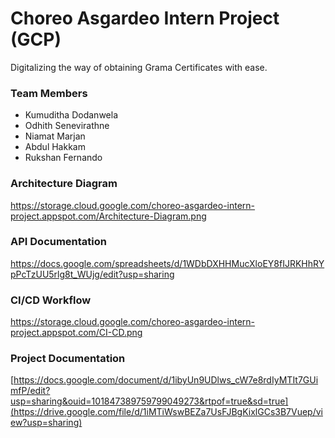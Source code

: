 # Choreo Asgardeo Intern Project (GCP)

Digitalizing the way of obtaining Grama Certificates with ease.

### Team Members<br/>
- Kumuditha Dodanwela<br/>
- Odhith Senevirathne<br/>
- Niamat Marjan<br/>
- Abdul Hakkam<br/>
- Rukshan Fernando<br/>

### Architecture Diagram<br/>
https://storage.cloud.google.com/choreo-asgardeo-intern-project.appspot.com/Architecture-Diagram.png

### API Documentation<br/>
https://docs.google.com/spreadsheets/d/1WDbDXHHMucXloEY8fIJRKHhRYpPcTzUU5rlg8t_WUjg/edit?usp=sharing

### CI/CD Workflow<br/>
https://storage.cloud.google.com/choreo-asgardeo-intern-project.appspot.com/CI-CD.png

### Project Documentation<br/>
[https://docs.google.com/document/d/1ibyUn9UDlws_cW7e8rdIyMTIt7GUimfP/edit?usp=sharing&ouid=101847389759799049273&rtpof=true&sd=true](https://drive.google.com/file/d/1iMTiWswBEZa7UsFJBgKixlGCs3B7Vuep/view?usp=sharing)
